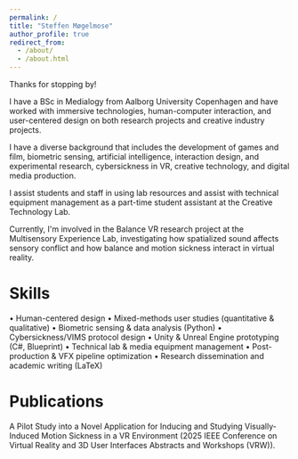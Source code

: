 ```yaml
---
permalink: /
title: "Steffen Møgelmose"
author_profile: true
redirect_from: 
  - /about/
  - /about.html
---
```


Thanks for stopping by!

I have a BSc in Medialogy from Aalborg University Copenhagen and have worked with immersive technologies, human-computer interaction, and user-centered design on both research projects and creative industry projects.

I have a diverse background that includes the development of games and film, biometric sensing, artificial intelligence, interaction design, and experimental research, cybersickness in VR, creative technology, and digital media production.

I assist students and staff in using lab resources and assist with technical equipment management as a part-time student assistant at the Creative Technology Lab.

Currently, I'm involved in the Balance VR research project at the Multisensory Experience Lab, investigating how spatialized sound affects sensory conflict and how balance and motion sickness interact in virtual reality.

Skills
======
• Human-centered design
• Mixed-methods user studies (quantitative & qualitative)
• Biometric sensing & data analysis (Python)
• Cybersickness/VIMS protocol design
• Unity & Unreal Engine prototyping (C#, Blueprint)
• Technical lab & media equipment management
• Post-production & VFX pipeline optimization
• Research dissemination and academic writing (LaTeX)

Publications
======
A Pilot Study into a Novel Application for Inducing and Studying Visually-Induced Motion Sickness in a VR Environment (2025 IEEE Conference on Virtual Reality and 3D User Interfaces Abstracts and Workshops (VRW)).